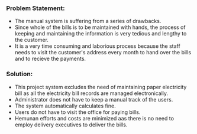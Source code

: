 <h3>Problem Statement:</h3>
<ul>
  <li>The manual system is suffering from a series of drawbacks.</li>
  <li>Since whole of the bills is to be maintained with hands, the process of keeping and maintaining the information is very tedious and lengthy to the customer.</li>
  <li>It is a very time consuming and laborious process because the staff needs to visit the customer's address every month to hand over the bills and to recieve the payments.</li>
</ul>
<h3>Solution:</h3>
<ul>
  <li>This project system excludes the need of maintaining paper electricity bill as all the electricity bill records are managed electronically.</li>
  <li>Administrator does not have to keep a manual track of the users.</li>
  <li>The system automatically calculates fine.</li>
  <li>Users do not have to visit the office for paying bills.</li>
  <li>Hemunan efforts and costs are minimized aas there is no need to employ delivery executives to deliver the bills.</li>
</ul>
